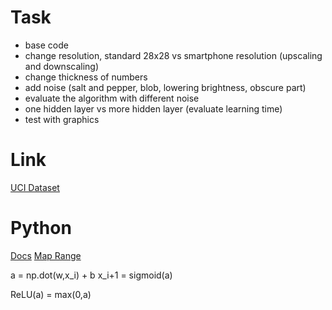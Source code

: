 # Task

- base code
- change resolution, standard 28x28 vs smartphone resolution (upscaling and downscaling)
- change thickness of numbers
- add noise (salt and pepper, blob, lowering brightness, obscure part)
- evaluate the algorithm with different noise
- one hidden layer vs more hidden layer (evaluate learning time)
- test with graphics

# Link
[UCI Dataset]()

# Python
[Docs](https://wiki.python.org/moin/DocumentationTools#:~:text=Automatic%20Python%20API%20documentation%20generation%20tools%201%20autosummary%2C,484%20type%20annotations%2C%20custom%20templates%20...%20Altri%20elementi)
[Map Range](https://rosettacode.org/wiki/Map_range#)

a = np.dot(w,x_i) + b
x_i+1 = sigmoid(a)

ReLU(a) = max(0,a)